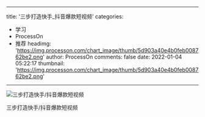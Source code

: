
---
title: '三步打造快手_抖音爆款短视频'
categories: 
 - 学习
 - ProcessOn
 - 推荐
headimg: 'https://img.processon.com/chart_image/thumb/5d903a40e4b0feb008762be2.png'
author: ProcessOn
comments: false
date: 2022-01-04 05:22:17
thumbnail: 'https://img.processon.com/chart_image/thumb/5d903a40e4b0feb008762be2.png'
---

<div>   
<img class="thumb" alt="三步打造快手/抖音爆款短视频" src="https://img.processon.com/chart_image/thumb/5d903a40e4b0feb008762be2.png" referrerpolicy="no-referrer">
<p>三步打造快手/抖音爆款短视频</p>  
</div>
            
